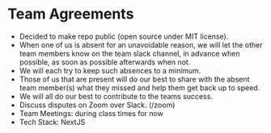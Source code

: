 # Team Agreements

* Decided to make repo public (open source under MIT license).
* When one of us is absent for an unavoidable reason, we will let the other team members know on the team slack channel, 
in advance when possible, as soon as possible afterwards when not.
* We will each try to keep such absences to a minimum.
* Those of us that are present will do our best to share with the absent team member(s) what they missed and help them get 
back up to speed.
* We will all do our best to contribute to the teams success.
* Discuss disputes on Zoom over Slack. (/zoom)
* Team Meetings: during class times for now
* Tech Stack: NextJS
